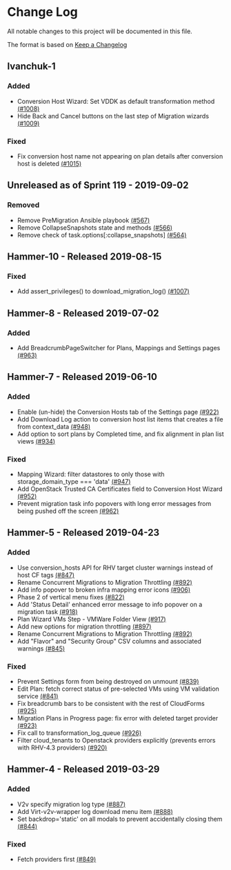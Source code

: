 # Change Log

All notable changes to this project will be documented in this file.

The format is based on [Keep a Changelog](http://keepachangelog.com/en/1.0.0/)


## Ivanchuk-1

### Added
- Conversion Host Wizard: Set VDDK as default transformation method [(#1008)](https://github.com/ManageIQ/manageiq-v2v/pull/1008)
- Hide Back and Cancel buttons on the last step of Migration wizards [(#1009)](https://github.com/ManageIQ/manageiq-v2v/pull/1009)

### Fixed
- Fix conversion host name not appearing on plan details after conversion host is deleted [(#1015)](https://github.com/ManageIQ/manageiq-v2v/pull/1015)

## Unreleased as of Sprint 119 - 2019-09-02

### Removed
-  Remove PreMigration Ansible playbook [(#567)](https://github.com/ManageIQ/manageiq-content/pull/567)
-  Remove CollapseSnapshots state and methods [(#566)](https://github.com/ManageIQ/manageiq-content/pull/566)
-  Remove check of task.options\[:collapse_snapshots] [(#564)](https://github.com/ManageIQ/manageiq-content/pull/564)

## Hammer-10 - Released 2019-08-15

### Fixed
- Add assert_privileges() to download_migration_log() [(#1007)](https://github.com/ManageIQ/manageiq-v2v/pull/1007)

## Hammer-8 - Released 2019-07-02

### Added
- Add BreadcrumbPageSwitcher for Plans, Mappings and Settings pages [(#963)](https://github.com/ManageIQ/manageiq-v2v/pull/963)

## Hammer-7 - Released 2019-06-10

### Added
- Enable (un-hide) the Conversion Hosts tab of the Settings page [(#922)](https://github.com/ManageIQ/manageiq-v2v/pull/922)
- Add Download Log action to conversion host list items that creates a file from context_data [(#948)](https://github.com/ManageIQ/manageiq-v2v/pull/948)
- Add option to sort plans by Completed time, and fix alignment in plan list views [(#934)](https://github.com/ManageIQ/manageiq-v2v/pull/934)

### Fixed
- Mapping Wizard: filter datastores to only those with storage_domain_type === 'data' [(#947)](https://github.com/ManageIQ/manageiq-v2v/pull/947)
- Add OpenStack Trusted CA Certificates field to Conversion Host Wizard [(#952)](https://github.com/ManageIQ/manageiq-v2v/pull/952)
- Prevent migration task info popovers with long error messages from being pushed off the screen [(#962)](https://github.com/ManageIQ/manageiq-v2v/pull/962)

## Hammer-5 - Released 2019-04-23

### Added
- Use conversion_hosts API for RHV target cluster warnings instead of host CF tags [(#847)](https://github.com/ManageIQ/manageiq-v2v/pull/847)
- Rename Concurrent Migrations to Migration Throttling [(#892)](https://github.com/ManageIQ/manageiq-v2v/pull/892)
- Add info popover to broken infra mapping error icons [(#906)](https://github.com/ManageIQ/manageiq-v2v/pull/906)
- Phase 2 of vertical menu fixes [(#822)](https://github.com/ManageIQ/manageiq-v2v/pull/822)
- Add 'Status Detail' enhanced error message to info popover on a migration task [(#918)](https://github.com/ManageIQ/manageiq-v2v/pull/918)
- Plan Wizard VMs Step - VMWare Folder View [(#917)](https://github.com/ManageIQ/manageiq-v2v/pull/917)
- Add new options for migration throttling [(#897)](https://github.com/ManageIQ/manageiq-v2v/pull/897)
- Rename Concurrent Migrations to Migration Throttling [(#892)](https://github.com/ManageIQ/manageiq-v2v/pull/892)
- Add "Flavor" and "Security Group" CSV columns and associated warnings [(#845)](https://github.com/ManageIQ/manageiq-v2v/pull/845)

### Fixed
- Prevent Settings form from being destroyed on unmount [(#839)](https://github.com/ManageIQ/manageiq-v2v/pull/839)
- Edit Plan: fetch correct status of pre-selected VMs using VM validation service [(#841)](https://github.com/ManageIQ/manageiq-v2v/pull/841)
- Fix breadcrumb bars to be consistent with the rest of CloudForms [(#925)](https://github.com/ManageIQ/manageiq-v2v/pull/925)
- Migration Plans in Progress page: fix error with deleted target provider [(#923)](https://github.com/ManageIQ/manageiq-v2v/pull/923)
- Fix call to transformation_log_queue [(#926)](https://github.com/ManageIQ/manageiq-v2v/pull/926)
- Filter cloud_tenants to Openstack providers explicitly (prevents errors with RHV-4.3 providers) [(#920)](https://github.com/ManageIQ/manageiq-v2v/pull/920)

## Hammer-4 - Released 2019-03-29

### Added
- V2v specify migration log type [(#887)](https://github.com/ManageIQ/manageiq-v2v/pull/887)
- Add Virt-v2v-wrapper log download menu item [(#888)](https://github.com/ManageIQ/manageiq-v2v/pull/888)
- Set backdrop='static' on all modals to prevent accidentally closing them [(#844)](https://github.com/ManageIQ/manageiq-v2v/pull/844)

### Fixed
- Fetch providers first [(#849)](https://github.com/ManageIQ/manageiq-v2v/pull/849)
